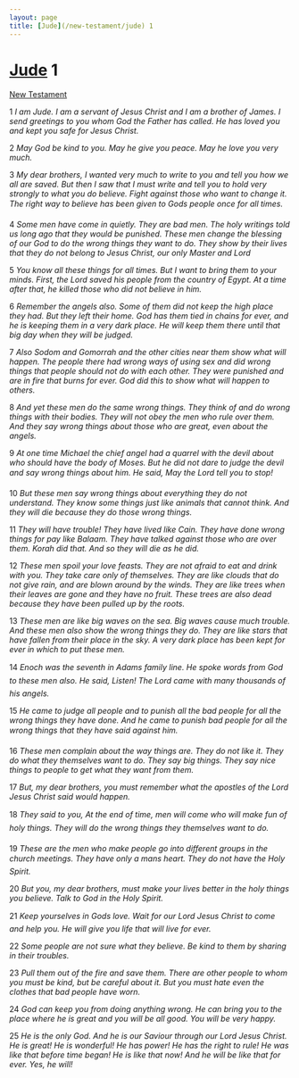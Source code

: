 ```yaml
---
layout: page
title: [Jude](/new-testament/jude) 1
---
```


# [Jude](/new-testament/jude) 1

[New Testament](/new-testament)

1 _I am Jude. I am a servant of Jesus Christ and I am a brother of James. I send greetings to you whom God the Father has called. He has loved you and kept you safe for Jesus Christ._

2 _May God be kind to you. May he give you peace. May he love you very much._

3 _My dear brothers, I wanted very much to write to you and tell you how we all are saved.  But then I saw that I must write and tell you to hold very strongly to what you do believe.  Fight against those who want to change it. The right way to believe has been given to Gods people once for all times._

4 _Some men have come in quietly. They are bad men. The holy writings told us long ago that they would be punished. These men change the blessing of our God to do the wrong things they want to do. They show by their lives that they do not belong to Jesus Christ,  our only Master and Lord_

5 _You know all these things for all times. But I want to bring them to your minds. First, the Lord saved his people from the country of Egypt. At a time after that, he killed those who did not believe in him._

6 _Remember the angels also. Some of them did not keep the high place they had. But they left their home. God has them tied in chains for ever, and he is keeping them in a very dark place. He will keep them there until that big day when they will be judged._

7 _Also Sodom and Gomorrah and the other cities near them show what will happen. The people there had wrong ways of using sex and did wrong things that people should not do with each other. They were punished and are in fire that burns for ever. God did this to show what will happen to others._

8 _And yet these men do the same wrong things. They think of and do wrong things with their bodies. They will not obey the men who rule over them. And they say wrong things about those who are great, even about the angels._

9 _At one time Michael the chief angel had a quarrel with the devil about who should have the body of Moses. But he did not dare to judge the devil and say wrong things about him. He said, May the Lord tell you to stop!_

10 _But these men say wrong things about everything they do not understand. They know some things just like animals that cannot think. And they will die because they do those wrong things._

11 _They will have trouble! They have lived like Cain. They have done wrong things for pay like Balaam. They have talked against those who are over them. Korah did that. And so they will die as he did._

12 _These men spoil your love feasts. They are not afraid to eat and drink with you. They take care only of themselves. They are like clouds that do not give rain, and are blown around by the winds. They are like trees when their leaves are gone and they have no fruit. These trees are also dead because they have been pulled up by the roots._

13 _These men are like big waves on the sea. Big waves cause much trouble. And these men also show the wrong things they do. They are like stars that have fallen from their place in the sky. A very dark place has been kept for ever in which to put these men._

14 _Enoch was the seventh in Adams family line. He spoke words from God to these men also. He said, Listen! The Lord came with many thousands of his angels._

15 _He came to judge all people and to punish all the bad people for all the wrong things they have done. And he came to punish bad people for all the wrong things that they have said against him._

16 _These men complain about the way things are. They do not like it. They do what they themselves want to do. They say big things. They say nice things to people to get what they want from them._

17 _But, my dear brothers, you must remember what the apostles of the Lord Jesus Christ said would happen._

18 _They said to you, At the end of time, men will come who will make fun of holy things.  They will do the wrong things they themselves want to do._

19 _These are the men who make people go into different groups in the church meetings.  They have only a mans heart. They do not have the Holy Spirit._

20 _But you, my dear brothers, must make your lives better in the holy things you believe.  Talk to God in the Holy Spirit._

21 _Keep yourselves in Gods love. Wait for our Lord Jesus Christ to come and help you. He will give you life that will live for ever._

22 _Some people are not sure what they believe. Be kind to them by sharing in their troubles._

23 _Pull them out of the fire and save them. There are other people to whom you must be kind, but be careful about it. But you must hate even the clothes that bad people have worn._

24 _God can keep you from doing anything wrong. He can bring you to the place where he is great and you will be all good. You will be very happy._

25 _He is the only God. And he is our Saviour through our Lord Jesus Christ. He is great! He is wonderful! He has power! He has the right to rule! He was like that before time began!  He is like that now! And he will be like that for ever. Yes, he will!_

